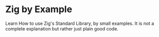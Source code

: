 # Zig by Example

Learn How to use Zig's Standard Library, by small examples.
It is not a complete explanation but rather just plain good code.
